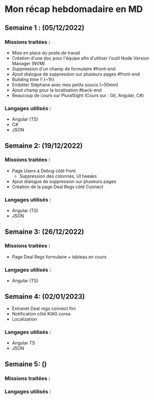 # Mon récap hebdomadaire en MD 

## Semaine 1 : (05/12/2022)

### Missions traitées :

- Mise en place du poste de travail
- Création d'une doc pour l'équipe afin d'utiliser l'outil Node Version Manager (NVM)
- Suppression d'un champ de formulaire  #front-end
- Ajout dialogue de suppression sur plusieurs pages #front-end
- Building time !! (~1h)
- Embêter Stéphane avec mes petits soucis (~50min)
- Ajout champ pour la localisation #back-end
- Beaucoup de cours sur PluralSight (Cours sur : Git, Angular, C#)

### Langages utilisés :

- Angular (TS)
- C#
- JSON

## Semaine 2: (19/12/2022)

### Missions traitées :

- Page Users à Debug côté front 
    - Suppression des colonnes, UI tweaks
- Ajout dialogue de suppression sur plusieurs pages
- Création de la page Deal Regs côté Connect

### Langages utilisés :

- Angular (TS)
- JSON

## Semaine 3: (26/12/2022)

### Missions traitées :

- Page Deal Regs formulaire + tableau en cours

### Langages utilisés :

- Angular (TS)

## Semaine 4: (02/01/2023)

- Extranet Deal regs connect fini 
- Notification côté KIAG corea
- Localization

### Langages utilisés :

- Angular TS
- JSON

## Semaine 5: ()

### Missions traitées :


### Langages utilisés :